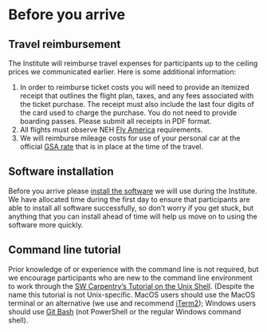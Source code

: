 # Before you arrive 

## Travel reimbursement

The Institute will reimburse travel expenses for participants up to the ceiling prices we communicated earlier. Here is some additional information:

1. In order to reimburse ticket costs you will need to provide an itemized receipt that outlines the flight plan, taxes, and any fees associated with the 
ticket purchase. The receipt must also include the last four digits of the card used to charge the purchase. You do not need to provide boarding passes.
Please submit all receipts in PDF format.
2. All flights must observe NEH [Fly America](fly-america.pdf) requirements. 
3. We will reimburse mileage costs for use of your personal car at the 
official [GSA rate](https://www.gsa.gov/travel/plan-book/transportation-airfare-pov-etc/privately-owned-vehicle-pov-mileage-reimbursement-rates) that is in place at the time of the travel.
 
## Software installation

Before you arrive please [install the software](../ref/installs.md) we will use during the Institute. We have allocated time during the first day to
ensure that participants are able to install all software successfully, so don’t worry if you get stuck, but anything that you can install 
ahead of time will help us move on to using the software more quickly. 

## Command line tutorial 

Prior knowledge of or experience with the command line is not required, but we encourage participants who are new to the command line environment
to work through the [SW Carpentry’s Tutorial on the Unix Shell](https://swcarpentry.github.io/shell-novice/). (Despite the name this tutorial is
not Unix-specific. MacOS users should use the MacOS terminal or an alternative (we use and recommend [iTerm2](https://iterm2.com/)); Windows users
should use [Git Bash](https://gitforwindows.org/) (not PowerShell or the regular Windows command shell).

